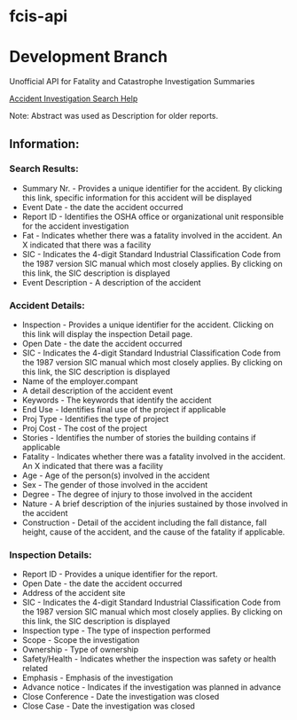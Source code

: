# fcis-api

# Development Branch

Unofficial API for Fatality and Catastrophe Investigation Summaries

[Accident Investigation Search Help](https://www.osha.gov/help/accident-investigation)

Note: Abstract was used as Description for older reports.

## Information:

### Search Results:

- Summary Nr. - Provides a unique identifier for the accident. By clicking this link, specific information for this accident will be displayed
- Event Date - the date the accident occurred
- Report ID - Identifies the OSHA office or organizational unit responsible for the accident investigation
- Fat - Indicates whether there was a fatality involved in the accident. An X indicated that there was a facility
- SIC - Indicates the 4-digit Standard Industrial Classification Code from the 1987 version SIC manual which most closely applies. By clicking on this link, the SIC description is displayed
- Event Description - A description of the accident

### Accident Details:

- Inspection - Provides a unique identifier for the accident. Clicking on this link will display the inspection Detail page.
- Open Date - the date the accident occurred
- SIC - Indicates the 4-digit Standard Industrial Classification Code from the 1987 version SIC manual which most closely applies. By clicking on this link, the SIC description is displayed
- Name of the employer.compant
- A detail description of the accident event
- Keywords - The keywords that identify the accident
- End Use - Identifies final use of the project if applicable
- Proj Type - Identifies the type of project
- Proj Cost - The cost of the project
- Stories - Identifies the number of stories the building contains if applicable
- Fatality - Indicates whether there was a fatality involved in the accident. An X indicated that there was a facility
- Age - Age of the person(s) involved in the accident
- Sex - The gender of those involved in the accident
- Degree - The degree of injury to those involved in the accident
- Nature - A brief description of the injuries sustained by those involved in the accident
- Construction - Detail of the accident including the fall distance, fall height, cause of the accident, and the cause of the fatality if applicable.

### Inspection Details:

- Report ID - Provides a unique identifier for the report.
- Open Date - the date the accident occurred
- Address of the accident site
- SIC - Indicates the 4-digit Standard Industrial Classification Code from the 1987 version SIC manual which most closely applies. By clicking on this link, the SIC description is displayed
- Inspection type - The type of inspection performed
- Scope - Scope the investigation
- Ownership - Type of ownership
- Safety/Health - Indicates whether the inspection was safety or health related
- Emphasis - Emphasis of the investigation
- Advance notice - Indicates if the investigation was planned in advance
- Close Conference - Date the investigation was closed
- Close Case - Date the investigation was closed
